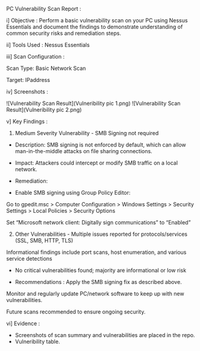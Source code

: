 PC Vulnerability Scan Report :

i] Objective :
Perform a basic vulnerability scan on your PC using Nessus Essentials and document the findings to demonstrate understanding of common security risks and remediation steps.

ii] Tools Used :
Nessus Essentials 

iii] Scan Configuration :

Scan Type: Basic Network Scan

Target: IPaddress

iv] Screenshots :

![Vulnerability Scan Result](Vulneribility pic 1.png)
![Vulnerability Scan Result](Vulneribility pic 2.png)


v] Key Findings :

1. Medium Severity Vulnerability - SMB Signing not required

- Description: SMB signing is not enforced by default, which can allow man-in-the-middle attacks on file sharing connections.

- Impact: Attackers could intercept or modify SMB traffic on a local network.

- Remediation:

- Enable SMB signing using Group Policy Editor:

Go to gpedit.msc > Computer Configuration > Windows Settings > Security Settings > Local Policies > Security Options

Set “Microsoft network client: Digitally sign communications” to “Enabled”

2. Other Vulnerabilities -
Multiple issues reported for protocols/services (SSL, SMB, HTTP, TLS)

Informational findings include port scans, host enumeration, and various service detections

- No critical vulnerabilities found; majority are informational or low risk

- Recommendations :
Apply the SMB signing fix as described above.

Monitor and regularly update PC/network software to keep up with new vulnerabilities.

Future scans recommended to ensure ongoing security.

vi] Evidence :

- Screenshots of scan summary and vulnerabilities are placed in the repo.
- Vulneribility table.
